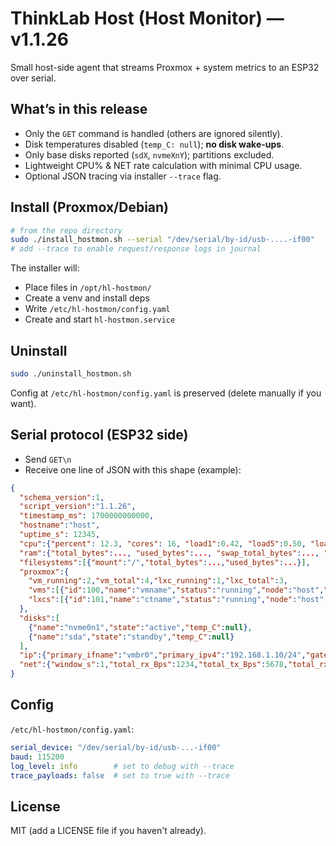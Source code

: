 # ThinkLab Host (Host Monitor) — v1.1.26

Small host-side agent that streams Proxmox + system metrics to an ESP32 over serial.

## What’s in this release
- Only the `GET` command is handled (others are ignored silently).
- Disk temperatures disabled (`temp_C: null`); **no disk wake-ups**.
- Only base disks reported (`sdX`, `nvmeXnY`); partitions excluded.
- Lightweight CPU% & NET rate calculation with minimal CPU usage.
- Optional JSON tracing via installer `--trace` flag.

## Install (Proxmox/Debian)
```bash
# from the repo directory
sudo ./install_hostmon.sh --serial "/dev/serial/by-id/usb-....-if00"
# add --trace to enable request/response logs in journal
```

The installer will:
- Place files in `/opt/hl-hostmon/`
- Create a venv and install deps
- Write `/etc/hl-hostmon/config.yaml`
- Create and start `hl-hostmon.service`

## Uninstall
```bash
sudo ./uninstall_hostmon.sh
```
Config at `/etc/hl-hostmon/config.yaml` is preserved (delete manually if you want).

## Serial protocol (ESP32 side)
- Send `GET\n`
- Receive one line of JSON with this shape (example):
```json
{
  "schema_version":1,
  "script_version":"1.1.26",
  "timestamp_ms": 1700000000000,
  "hostname":"host",
  "uptime_s": 12345,
  "cpu":{"percent": 12.3, "cores": 16, "load1":0.42, "load5":0.50, "load15":0.66},
  "ram":{"total_bytes":..., "used_bytes":..., "swap_total_bytes":..., "swap_used_bytes":...},
  "filesystems":[{"mount":"/","total_bytes":...,"used_bytes":...}],
  "proxmox":{
    "vm_running":2,"vm_total":4,"lxc_running":1,"lxc_total":3,
    "vms":[{"id":100,"name":"vmname","status":"running","node":"host","type":"qemu"}],
    "lxcs":[{"id":101,"name":"ctname","status":"running","node":"host","type":"lxc"}]
  },
  "disks":[
    {"name":"nvme0n1","state":"active","temp_C":null},
    {"name":"sda","state":"standby","temp_C":null}
  ],
  "ip":{"primary_ifname":"vmbr0","primary_ipv4":"192.168.1.10/24","gateway_ipv4":"192.168.1.1","route_metric":null,"ip_status":"ok","ipv4_addrs":[{"if":"vmbr0","addr":"192.168.1.10/24"}]},
  "net":{"window_s":1,"total_rx_Bps":1234,"total_tx_Bps":5678,"total_rx_bps":9872,"total_tx_bps":45424,"interfaces":[{"if":"eno1","rx_Bps":1234,"tx_Bps":5678,"virtual":false}]}
}
```

## Config
`/etc/hl-hostmon/config.yaml`:
```yaml
serial_device: "/dev/serial/by-id/usb-...-if00"
baud: 115200
log_level: info        # set to debug with --trace
trace_payloads: false  # set to true with --trace
```

## License
MIT (add a LICENSE file if you haven't already).
